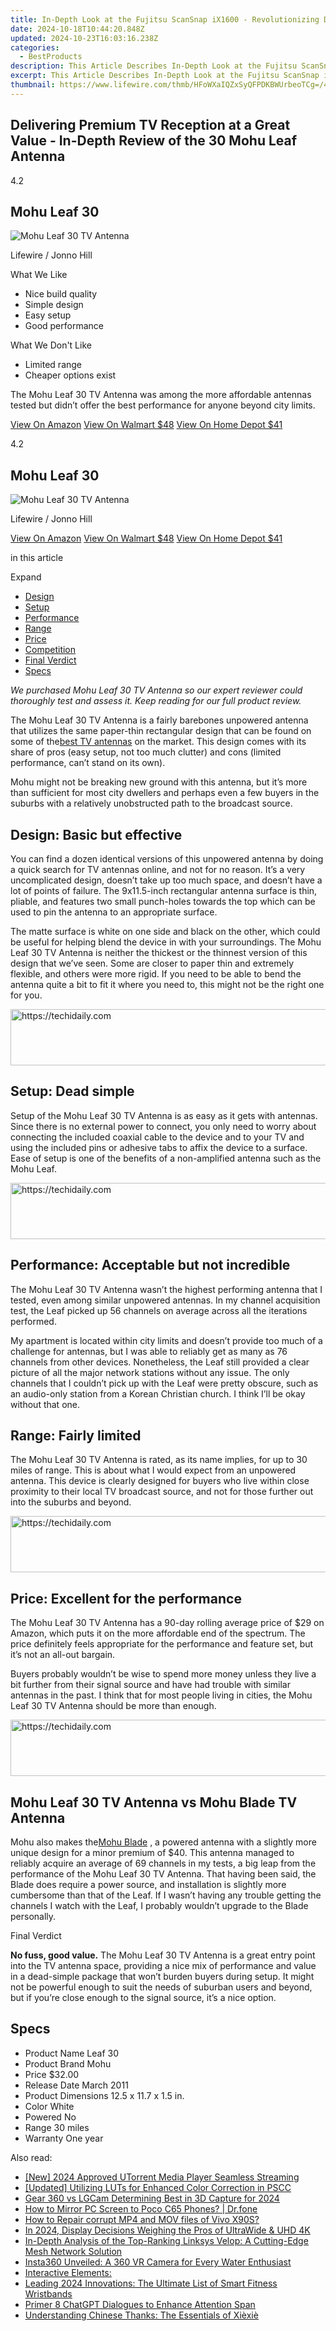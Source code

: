 ```yaml
---
title: In-Depth Look at the Fujitsu ScanSnap iX1600 - Revolutionizing Desktop Document Scanning Experience
date: 2024-10-18T10:44:20.848Z
updated: 2024-10-23T16:03:16.238Z
categories:
  - BestProducts
description: This Article Describes In-Depth Look at the Fujitsu ScanSnap iX1600 - Revolutionizing Desktop Document Scanning Experience
excerpt: This Article Describes In-Depth Look at the Fujitsu ScanSnap iX1600 - Revolutionizing Desktop Document Scanning Experience
thumbnail: https://www.lifewire.com/thmb/HFoWXaIQZxSyQFPDKBWUrbeoTCg=/400x300/filters:no_upscale():max_bytes(150000):strip_icc():format(webp)/Fujitsu_ScanSnap_ix1600_HeroSquare-26050e02223443a9b49313279136c485.jpg
---
```


## Delivering Premium TV Reception at a Great Value - In-Depth Review of the 30 Mohu Leaf Antenna

4.2

## Mohu Leaf 30

![Mohu Leaf 30 TV Antenna](https://www.lifewire.com/thmb/AyUAqIhKcHESYKlEswC1pUtS1Po=/1000x1000/filters:no_upscale():max_bytes(150000):strip_icc():format(webp)/3LW4078201-Mohu_TVAntennas_Leaf_HeroSquare-364a530da97b4c23b31d8c10157c01f4.jpg)

Lifewire / Jonno Hill

 What We Like

* Nice build quality
* Simple design
* Easy setup
* Good performance

 What We Don't Like

* Limited range
* Cheaper options exist

 The Mohu Leaf 30 TV Antenna was among the more affordable antennas tested but didn’t offer the best performance for anyone beyond city limits.

[View On Amazon](https://www.amazon.com/Mohu-Television-Paper-thin-Performance-MH-110598/dp/B00HSMK580/?tag=lifewire-onsite-prod-20&ascsubtag=4843108%7Cnc1d14f8f39df4c2dac4b8d8ca33f9ac217%7CB00HSMK580) [View On Walmart $48](https://www.walmart.com/ip/Mohu-Leaf-30-Flat-30-Mile-Indoor-HDTV-Antenna/36126033) [View On Home Depot $41](https://www.homedepot.com/p/Mohu-Leaf-30-HDTV-Indoor-Antenna-MH-110583/205146429?slfpid=3)

4.2

## Mohu Leaf 30

![Mohu Leaf 30 TV Antenna](https://www.lifewire.com/thmb/xXK31GRLX2h6w0vFc9K2Ps_ufqk=/450x450/filters:no_upscale():max_bytes(150000):strip_icc():format(webp)/3LW4078201-Mohu_TVAntennas_Leaf_HeroSquare-364a530da97b4c23b31d8c10157c01f4.jpg)

Lifewire / Jonno Hill

[View On Amazon](https://www.amazon.com/Mohu-Television-Paper-thin-Performance-MH-110598/dp/B00HSMK580/?tag=lifewire-onsite-prod-20&ascsubtag=4843108%7Cnc1d14f8f39df4c2dac4b8d8ca33f9ac217%7CB00HSMK580) [View On Walmart $48](https://www.walmart.com/ip/Mohu-Leaf-30-Flat-30-Mile-Indoor-HDTV-Antenna/36126033) [View On Home Depot $41](https://www.homedepot.com/p/Mohu-Leaf-30-HDTV-Indoor-Antenna-MH-110583/205146429?slfpid=3)

 in this article

 Expand

* [Design](https://www.lifewire.com/#toc-design-basic-but-effective)
* [Setup](https://www.lifewire.com/#toc-setup-dead-simple)
* [Performance](https://www.lifewire.com/#toc-performance-acceptable-but-not-incredible)
* [Range](https://www.lifewire.com/#toc-range-fairly-limited)
* [Price](https://www.lifewire.com/#toc-price-excellent-for-the-performance)
* [Competition](https://www.lifewire.com/#toc-mohu-leaf-30-tv-antenna-vs-mohu-blade-tv-antenna)
* [Final Verdict](https://www.lifewire.com/#toc-final-verdict)
* [Specs](https://www.lifewire.com/#toc-full-spec)

 _We purchased Mohu Leaf 30 TV Antenna so our expert reviewer could thoroughly test and assess it. Keep reading for our full product review._

 The Mohu Leaf 30 TV Antenna is a fairly barebones unpowered antenna that utilizes the same paper-thin rectangular design that can be found on some of the[best TV antennas](https://www.lifewire.com/best-tv-antennas-to-buy-4078201) on the market. This design comes with its share of pros (easy setup, not too much clutter) and cons (limited performance, can’t stand on its own).

 Mohu might not be breaking new ground with this antenna, but it’s more than sufficient for most city dwellers and perhaps even a few buyers in the suburbs with a relatively unobstructed path to the broadcast source.

## **Design: Basic but effective**

 You can find a dozen identical versions of this unpowered antenna by doing a quick search for TV antennas online, and not for no reason. It’s a very uncomplicated design, doesn’t take up too much space, and doesn’t have a lot of points of failure. The 9x11.5-inch rectangular antenna surface is thin, pliable, and features two small punch-holes towards the top which can be used to pin the antenna to an appropriate surface.

 The matte surface is white on one side and black on the other, which could be useful for helping blend the device in with your surroundings. The Mohu Leaf 30 TV Antenna is neither the thickest or the thinnest version of this design that we’ve seen. Some are closer to paper thin and extremely flexible, and others were more rigid. If you need to be able to bend the antenna quite a bit to fit it where you need to, this might not be the right one for you.

<!-- affiliate ads begin -->
<a href="https://aligracehair.sjv.io/c/5597632/2087239/19272" target="_top" id="2087239">
  <img src="//a.impactradius-go.com/display-ad/19272-2087239" border="0" alt="https://techidaily.com" width="728" height="90"/>
</a>
<img height="0" width="0" src="https://aligracehair.sjv.io/i/5597632/2087239/19272" style="position:absolute;visibility:hidden;" border="0" />
<!-- affiliate ads end -->

## **Setup: Dead simple**

 Setup of the Mohu Leaf 30 TV Antenna is as easy as it gets with antennas. Since there is no external power to connect, you only need to worry about connecting the included coaxial cable to the device and to your TV and using the included pins or adhesive tabs to affix the device to a surface. Ease of setup is one of the benefits of a non-amplified antenna such as the Mohu Leaf.

<!-- affiliate ads begin -->
<a href="https://appsumo.8odi.net/c/5597632/2105863/7443" target="_top" id="2105863">
  <img src="//a.impactradius-go.com/display-ad/7443-2105863" border="0" alt="https://techidaily.com" width="728" height="90"/>
</a>
<img height="0" width="0" src="https://appsumo.8odi.net/i/5597632/2105863/7443" style="position:absolute;visibility:hidden;" border="0" />
<!-- affiliate ads end -->

## **Performance: Acceptable but not incredible**

 The Mohu Leaf 30 TV Antenna wasn’t the highest performing antenna that I tested, even among similar unpowered antennas. In my channel acquisition test, the Leaf picked up 56 channels on average across all the iterations performed.

 My apartment is located within city limits and doesn’t provide too much of a challenge for antennas, but I was able to reliably get as many as 76 channels from other devices. Nonetheless, the Leaf still provided a clear picture of all the major network stations without any issue. The only channels that I couldn’t pick up with the Leaf were pretty obscure, such as an audio-only station from a Korean Christian church. I think I’ll be okay without that one.

## **Range: Fairly limited**

 The Mohu Leaf 30 TV Antenna is rated, as its name implies, for up to 30 miles of range. This is about what I would expect from an unpowered antenna. This device is clearly designed for buyers who live within close proximity to their local TV broadcast source, and not for those further out into the suburbs and beyond.

<!-- affiliate ads begin -->
<a href="https://appsumo.8odi.net/c/5597632/2043856/7443" target="_top" id="2043856">
  <img src="//a.impactradius-go.com/display-ad/7443-2043856" border="0" alt="https://techidaily.com" width="728" height="90"/>
</a>
<img height="0" width="0" src="https://appsumo.8odi.net/i/5597632/2043856/7443" style="position:absolute;visibility:hidden;" border="0" />
<!-- affiliate ads end -->

## **Price: Excellent for the performance**

 The Mohu Leaf 30 TV Antenna has a 90-day rolling average price of $29 on Amazon, which puts it on the more affordable end of the spectrum. The price definitely feels appropriate for the performance and feature set, but it’s not an all-out bargain.

 Buyers probably wouldn’t be wise to spend more money unless they live a bit further from their signal source and have had trouble with similar antennas in the past. I think that for most people living in cities, the Mohu Leaf 30 TV Antenna should be more than enough.

<!-- affiliate ads begin -->
<a href="https://appsumo.8odi.net/c/5597632/2094483/7443" target="_top" id="2094483">
  <img src="//a.impactradius-go.com/display-ad/7443-2094483" border="0" alt="https://techidaily.com" width="728" height="90"/>
</a>
<img height="0" width="0" src="https://appsumo.8odi.net/i/5597632/2094483/7443" style="position:absolute;visibility:hidden;" border="0" />
<!-- affiliate ads end -->

## **Mohu Leaf 30 TV Antenna vs Mohu Blade TV Antenna**

 Mohu also makes the[Mohu Blade](https://www.lifewire.com/mohu-blade-tv-antenna-review-4843106) , a powered antenna with a slightly more unique design for a minor premium of $40\. This antenna managed to reliably acquire an average of 69 channels in my tests, a big leap from the performance of the Mohu Leaf 30 TV Antenna. That having been said, the Blade does require a power source, and installation is slightly more cumbersome than that of the Leaf. If I wasn’t having any trouble getting the channels I watch with the Leaf, I probably wouldn’t upgrade to the Blade personally.

 Final Verdict

**No fuss, good value.**
 The Mohu Leaf 30 TV Antenna is a great entry point into the TV antenna space, providing a nice mix of performance and value in a dead-simple package that won’t burden buyers during setup. It might not be powerful enough to suit the needs of suburban users and beyond, but if you’re close enough to the signal source, it’s a nice option.

## Specs

* Product Name  Leaf 30
* Product Brand  Mohu
* Price  $32.00
* Release Date  March 2011
* Product Dimensions  12.5 x 11.7 x 1.5 in.
* Color  White
* Powered  No
* Range  30 miles
* Warranty  One year

<ins class="adsbygoogle"
     style="display:block"
     data-ad-format="autorelaxed"
     data-ad-client="ca-pub-7571918770474297"
     data-ad-slot="1223367746"></ins>

<ins class="adsbygoogle"
     style="display:block"
     data-ad-client="ca-pub-7571918770474297"
     data-ad-slot="8358498916"
     data-ad-format="auto"
     data-full-width-responsive="true"></ins>

<span class="atpl-alsoreadstyle">Also read:</span>
<div><ul>
<li><a href="https://fox-helps.techidaily.com/new-2024-approved-utorrent-media-player-seamless-streaming/"><u>[New] 2024 Approved UTorrent Media Player Seamless Streaming</u></a></li>
<li><a href="https://some-guidance.techidaily.com/updated-utilizing-luts-for-enhanced-color-correction-in-pscc/"><u>[Updated] Utilizing LUTs for Enhanced Color Correction in PSCC</u></a></li>
<li><a href="https://article-helps.techidaily.com/gear-360-vs-lgcam-determining-best-in-3d-capture-for-2024/"><u>Gear 360 vs LGCam Determining Best in 3D Capture for 2024</u></a></li>
<li><a href="https://screen-mirror.techidaily.com/how-to-mirror-pc-screen-to-poco-c65-phones-drfone-by-drfone-android/"><u>How to Mirror PC Screen to Poco C65 Phones? | Dr.fone</u></a></li>
<li><a href="https://blog-min.techidaily.com/how-to-repair-corrupt-mp4-and-mov-files-of-vivo-x90s-by-stellar-video-repair-mobile-video-repair/"><u>How to Repair corrupt MP4 and MOV files of Vivo X90S? </u></a></li>
<li><a href="https://fox-friendly.techidaily.com/in-2024-display-decisions-weighing-the-pros-of-ultrawide-and-uhd-4k/"><u>In 2024, Display Decisions Weighing the Pros of UltraWide & UHD 4K</u></a></li>
<li><a href="https://buynow-tips.techidaily.com/in-depth-analysis-of-the-top-ranking-linksys-velop-a-cutting-edge-mesh-network-solution/"><u>In-Depth Analysis of the Top-Ranking Linksys Velop: A Cutting-Edge Mesh Network Solution</u></a></li>
<li><a href="https://buynow-tips.techidaily.com/insta360-unveiled-a-360-vr-camera-for-every-water-enthusiast/"><u>Insta360 Unveiled: A 360 VR Camera for Every Water Enthusiast</u></a></li>
<li><a href="https://buynow-tips.techidaily.com/interactive-elements/"><u>Interactive Elements:</u></a></li>
<li><a href="https://buynow-tips.techidaily.com/leading-2024-innovations-the-ultimate-list-of-smart-fitness-wristbands/"><u>Leading 2024 Innovations: The Ultimate List of Smart Fitness Wristbands</u></a></li>
<li><a href="https://tech-savvy.techidaily.com/primer-8-chatgpt-dialogues-to-enhance-attention-span/"><u>Primer 8 ChatGPT Dialogues to Enhance Attention Span</u></a></li>
<li><a href="https://mondly-stories.techidaily.com/understanding-chinese-thanks-the-essentials-of-xiexie/"><u>Understanding Chinese Thanks: The Essentials of Xièxiè</u></a></li>
</ul></div>

